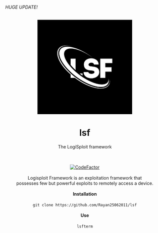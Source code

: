 ###### HUGE UPDATE!



<p align="center">
  <img src="F83B56E1-79E0-423E-A775-36781C7A4FA8.jpeg" width="300">
  <h1 align="center">lsf</h1>
  <p align="center">The LogiSploit framework</p>
</p>



<p align="center">
    <bLogisploit Framework</b><br>
    <br>
    <a href=""><img><img src="https://www.codefactor.io/repository/github/rayan25062011/lsf/badge" alt="CodeFactor" /></a><br>
    <br>
    Logisploit Framework is an exploitation framework that
    <br>possesses few but powerful exploits to remotely access a device.
    <br>
    <br>
    <b>Installation</b><br>
    <br>
    <code>git clone https://github.com/Rayan25062011/lsf</code>
    <br>
    <br>
    <b>Use</b><br>
    <br>
    <code>lsfterm</code>
    <br>
</p>

